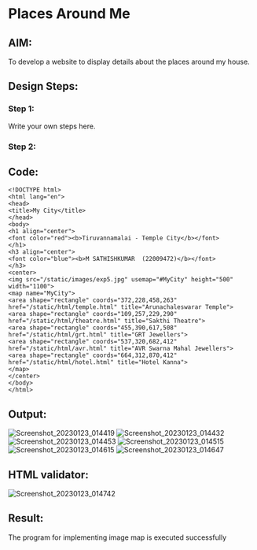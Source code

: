 # Places Around Me
## AIM:
To develop a website to display details about the places around my house.

## Design Steps:

### Step 1:
Write your own steps here.
### Step 2:

## Code:
```
<!DOCTYPE html>
<html lang="en">
<head>
<title>My City</title>
</head>
<body>
<h1 align="center">
<font color="red"><b>Tiruvannamalai - Temple City</b></font>
</h1>
<h3 align="center">
<font color="blue"><b>M SATHISHKUMAR  (22009472)</b></font>
</h3>
<center>
<img src="/static/images/exp5.jpg" usemap="#MyCity" height="500" width="1100">
<map name="MyCity">
<area shape="rectangle" coords="372,228,458,263" href="/static/html/temple.html" title="Arunachaleswarar Temple">
<area shape="rectangle" coords="109,257,229,290" href="/static/html/theatre.html" title="Sakthi Theatre">
<area shape="rectangle" coords="455,390,617,508" href="/static/html/grt.html" title="GRT Jewellers">
<area shape="rectangle" coords="537,320,682,412" href="/static/html/avr.html" title="AVR Swarna Mahal Jewellers">
<area shape="rectangle" coords="664,312,870,412" href="/static/html/hotel.html" title="Hotel Kanna">
</map>
</center>
</body>
</html>
```

## Output:
![Screenshot_20230123_014419](https://user-images.githubusercontent.com/119404415/213994701-5659b6ab-cee5-4295-8eae-bd9c89f46b24.png)
![Screenshot_20230123_014432](https://user-images.githubusercontent.com/119404415/213994751-94100ddd-cd3b-4994-99e9-98be72637ce7.png)
![Screenshot_20230123_014453](https://user-images.githubusercontent.com/119404415/213994772-72e96f71-79c2-4f09-af72-447e61698ae4.png)
![Screenshot_20230123_014515](https://user-images.githubusercontent.com/119404415/213994787-e060ae51-dff3-4033-8a72-ed2814e7ddf7.png)
![Screenshot_20230123_014615](https://user-images.githubusercontent.com/119404415/213994799-8a5a892d-f024-454a-8d33-6366b27db28c.png)
![Screenshot_20230123_014647](https://user-images.githubusercontent.com/119404415/213994821-ffb479bf-dfef-487a-9910-0bb314aa4c5f.png)

## HTML validator:
![Screenshot_20230123_014742](https://user-images.githubusercontent.com/119404415/213994925-fa612c4a-1134-4f59-8e76-0f73de4eac8f.png)


## Result:
The program for implementing image map is executed successfully
